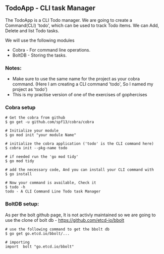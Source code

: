 ## TodoApp - CLI task Manager
The TodoApp is a CLI Todo manager. We are going to create a Command(CLI) 'todo', which can be used to track Todo items.
We can Add, Delete and list Todo tasks.

We will use the following modules
- Cobra - For command line operations.
- BoltDB - Storing the tasks.


### Notes:
- Make sure to use the same name for the project as your cobra command. (Here I am creating a CLI command 'todo', So I named my project as 'todo')
- This is my practise version of one of the exercises of gophercises

### Cobra setup

```
# Get the cobra from github
$ go get -u github.com/spf13/cobra/cobra

# Initialize your module
$ go mod init "your module Name"

# initialize the cobra application ('todo' is the CLI command here)
$ cobra init --pkg-name todo

# if needed run the 'go mod tidy'
$ go mod tidy

# add the necessary code, And you can install your CLI command with
$ go install

# Now your command is available, Check it
$ todo -h
todo - A CLI Command Line Todo task Manager

```

### BoltDB setup:

As per the bolt github page, It is not activly maintained so we are going to use the clone of bolt db - https://github.com/etcd-io/bbolt

```
# use the following command to get the bbolt db
$ go get go.etcd.io/bbolt/...

# importing
import	bolt "go.etcd.io/bbolt"
```